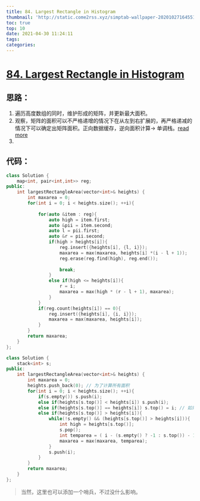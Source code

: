 ```yaml
---
title: 84. Largest Rectangle in Histogram
thumbnail: 'http://static.come2rss.xyz/simptab-wallpaper-20201027164551.png'
toc: true
top: 10
date: 2021-04-30 11:24:11
tags:
categories:
---
```


<!-- more -->

# [84. Largest Rectangle in Histogram](https://leetcode-cn.com/problems/largest-rectangle-in-histogram/)



## 思路：

1. 遍历高度数组的同时，维护形成的矩阵，并更新最大面积。
2. 观察，矩阵的面积可以不严格递增的情况下在从左到右扩展的，再严格递减的情况下可以确定出矩阵面积。正向数据缓存，逆向面积计算-> 单调栈。[read more](https://leetcode-cn.com/problems/largest-rectangle-in-histogram/solution/bao-li-jie-fa-zhan-by-liweiwei1419/)
3. 







## 代码：

```c++
class Solution {
    map<int, pair<int,int>> reg;
public:
    int largestRectangleArea(vector<int>& heights) {
        int maxarea = 0;
        for(int i = 0; i < heights.size(); ++i){
            
            for(auto &item : reg){
                auto high = item.first; 
                auto &pii = item.second;
                auto l = pii.first;
                auto &r = pii.second;
                if(high > heights[i]){
                    reg.insert({heights[i], {l, i}});
                    maxarea = max(maxarea, heights[i] *(i - l + 1));
                    reg.erase(reg.find(high), reg.end());
                    
                    break;
                } 
                else if(high <= heights[i]){
                    r = i;
                    maxarea = max(high * (r - l + 1), maxarea);
                }
            }
            if(reg.count(heights[i]) == 0){
                reg.insert({heights[i], {i, i}});
                maxarea = max(maxarea, heights[i]);
            }
        }
        return maxarea;
    }
};
```





```c++
class Solution {
    stack<int> s;
public:
    int largestRectangleArea(vector<int>& heights) {
        int maxarea = 0;
        heights.push_back(0); // 为了计算所有面积
        for(int i = 0; i < heights.size(); ++i){
            if(s.empty()) s.push(i);
            else if(heights[s.top()] < heights[i]) s.push(i);
            else if(heights[s.top()] == heights[i]) s.top() = i; // 如果相邻的高度相同，则更新；因为不更新单调栈中矩阵左边界会扩展更多
            else if(heights[s.top()] > heights[i]){         
                while(!s.empty() && (heights[s.top()] > heights[i])){                    
                    int high = heights[s.top()]; 
                    s.pop();
                    int temparea = ( i - (s.empty() ? -1 : s.top()) - 1) * high;
                    maxarea = max(maxarea, temparea);
                }
                s.push(i);   
            }   
        }
        return maxarea;
    }
};
```

> 当然，这里也可以添加一个哨兵，不过没什么影响。
>
> 
